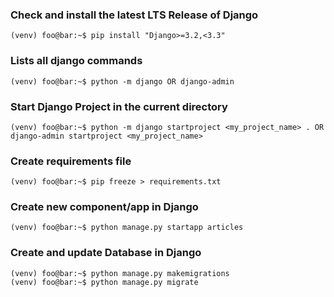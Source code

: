 ### Check and install the latest LTS Release of Django

```console
(venv) foo@bar:~$ pip install "Django>=3.2,<3.3"
```

### Lists all django commands

```console
(venv) foo@bar:~$ python -m django OR django-admin
```

### Start Django Project in the current directory

```console
(venv) foo@bar:~$ python -m django startproject <my_project_name> . OR django-admin startproject <my_project_name>
```

### Create requirements file

```console
(venv) foo@bar:~$ pip freeze > requirements.txt
```

### Create new component/app in Django

```console
(venv) foo@bar:~$ python manage.py startapp articles
```

### Create and update Database in Django

```console
(venv) foo@bar:~$ python manage.py makemigrations
(venv) foo@bar:~$ python manage.py migrate
```
